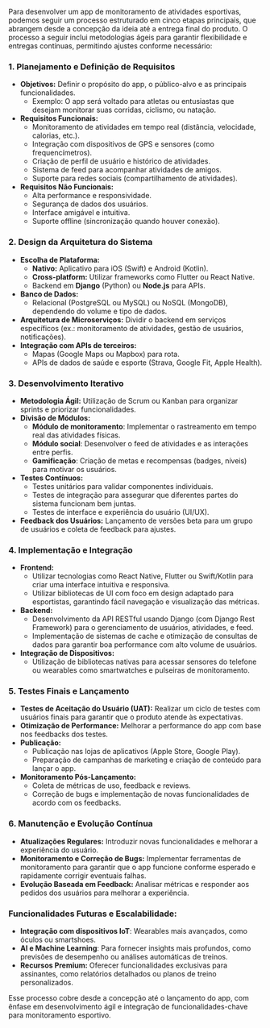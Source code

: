 Para desenvolver um app de monitoramento de atividades esportivas, podemos seguir um processo estruturado em cinco etapas principais, que abrangem desde a concepção da ideia até a entrega final do produto. O processo a seguir inclui metodologias ágeis para garantir flexibilidade e entregas contínuas, permitindo ajustes conforme necessário:

### 1. **Planejamento e Definição de Requisitos**
   - **Objetivos:** Definir o propósito do app, o público-alvo e as principais funcionalidades.
     - Exemplo: O app será voltado para atletas ou entusiastas que desejam monitorar suas corridas, ciclismo, ou natação.
   - **Requisitos Funcionais:**
     - Monitoramento de atividades em tempo real (distância, velocidade, calorias, etc.).
     - Integração com dispositivos de GPS e sensores (como frequencímetros).
     - Criação de perfil de usuário e histórico de atividades.
     - Sistema de feed para acompanhar atividades de amigos.
     - Suporte para redes sociais (compartilhamento de atividades).
   - **Requisitos Não Funcionais:**
     - Alta performance e responsividade.
     - Segurança de dados dos usuários.
     - Interface amigável e intuitiva.
     - Suporte offline (sincronização quando houver conexão).

### 2. **Design da Arquitetura do Sistema**
   - **Escolha de Plataforma:**
     - **Nativo:** Aplicativo para iOS (Swift) e Android (Kotlin).
     - **Cross-platform:** Utilizar frameworks como Flutter ou React Native.
     - Backend em **Django** (Python) ou **Node.js** para APIs.
   - **Banco de Dados:**
     - Relacional (PostgreSQL ou MySQL) ou NoSQL (MongoDB), dependendo do volume e tipo de dados.
   - **Arquitetura de Microserviços:** Dividir o backend em serviços específicos (ex.: monitoramento de atividades, gestão de usuários, notificações).
   - **Integração com APIs de terceiros:**
     - Mapas (Google Maps ou Mapbox) para rota.
     - APIs de dados de saúde e esporte (Strava, Google Fit, Apple Health).

### 3. **Desenvolvimento Iterativo**
   - **Metodologia Ágil:** Utilização de Scrum ou Kanban para organizar sprints e priorizar funcionalidades.
   - **Divisão de Módulos:**
     - **Módulo de monitoramento**: Implementar o rastreamento em tempo real das atividades físicas.
     - **Módulo social**: Desenvolver o feed de atividades e as interações entre perfis.
     - **Gamificação**: Criação de metas e recompensas (badges, níveis) para motivar os usuários.
   - **Testes Contínuos:** 
     - Testes unitários para validar componentes individuais.
     - Testes de integração para assegurar que diferentes partes do sistema funcionam bem juntas.
     - Testes de interface e experiência do usuário (UI/UX).
   - **Feedback dos Usuários:** Lançamento de versões beta para um grupo de usuários e coleta de feedback para ajustes.

### 4. **Implementação e Integração**
   - **Frontend:**
     - Utilizar tecnologias como React Native, Flutter ou Swift/Kotlin para criar uma interface intuitiva e responsiva.
     - Utilizar bibliotecas de UI com foco em design adaptado para esportistas, garantindo fácil navegação e visualização das métricas.
   - **Backend:**
     - Desenvolvimento da API RESTful usando Django (com Django Rest Framework) para o gerenciamento de usuários, atividades, e feed.
     - Implementação de sistemas de cache e otimização de consultas de dados para garantir boa performance com alto volume de usuários.
   - **Integração de Dispositivos:**
     - Utilização de bibliotecas nativas para acessar sensores do telefone ou wearables como smartwatches e pulseiras de monitoramento.

### 5. **Testes Finais e Lançamento**
   - **Testes de Aceitação do Usuário (UAT):** Realizar um ciclo de testes com usuários finais para garantir que o produto atende às expectativas.
   - **Otimização de Performance:** Melhorar a performance do app com base nos feedbacks dos testes.
   - **Publicação:**
     - Publicação nas lojas de aplicativos (Apple Store, Google Play).
     - Preparação de campanhas de marketing e criação de conteúdo para lançar o app.
   - **Monitoramento Pós-Lançamento:**
     - Coleta de métricas de uso, feedback e reviews.
     - Correção de bugs e implementação de novas funcionalidades de acordo com os feedbacks.

### 6. **Manutenção e Evolução Contínua**
   - **Atualizações Regulares:** Introduzir novas funcionalidades e melhorar a experiência do usuário.
   - **Monitoramento e Correção de Bugs:** Implementar ferramentas de monitoramento para garantir que o app funcione conforme esperado e rapidamente corrigir eventuais falhas.
   - **Evolução Baseada em Feedback:** Analisar métricas e responder aos pedidos dos usuários para melhorar a experiência.

### Funcionalidades Futuras e Escalabilidade:
   - **Integração com dispositivos IoT**: Wearables mais avançados, como óculos ou smartshoes.
   - **AI e Machine Learning**: Para fornecer insights mais profundos, como previsões de desempenho ou análises automáticas de treinos.
   - **Recursos Premium:** Oferecer funcionalidades exclusivas para assinantes, como relatórios detalhados ou planos de treino personalizados.

Esse processo cobre desde a concepção até o lançamento do app, com ênfase em desenvolvimento ágil e integração de funcionalidades-chave para monitoramento esportivo.